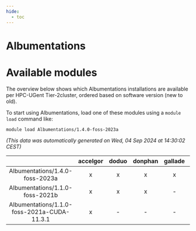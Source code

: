 ```yaml
---
hide:
  - toc
---
```


Albumentations
==============

# Available modules


The overview below shows which Albumentations installations are available per HPC-UGent Tier-2cluster, ordered based on software version (new to old).

To start using Albumentations, load one of these modules using a `module load` command like:

```shell
module load Albumentations/1.4.0-foss-2023a
```

*(This data was automatically generated on Wed, 04 Sep 2024 at 14:30:02 CEST)*  

| |accelgor|doduo|donphan|gallade|joltik|shinx|skitty|
| :---: | :---: | :---: | :---: | :---: | :---: | :---: | :---: |
|Albumentations/1.4.0-foss-2023a|x|x|x|x|x|x|x|
|Albumentations/1.1.0-foss-2021b|x|x|x|-|x|-|x|
|Albumentations/1.1.0-foss-2021a-CUDA-11.3.1|x|-|-|-|x|-|-|
